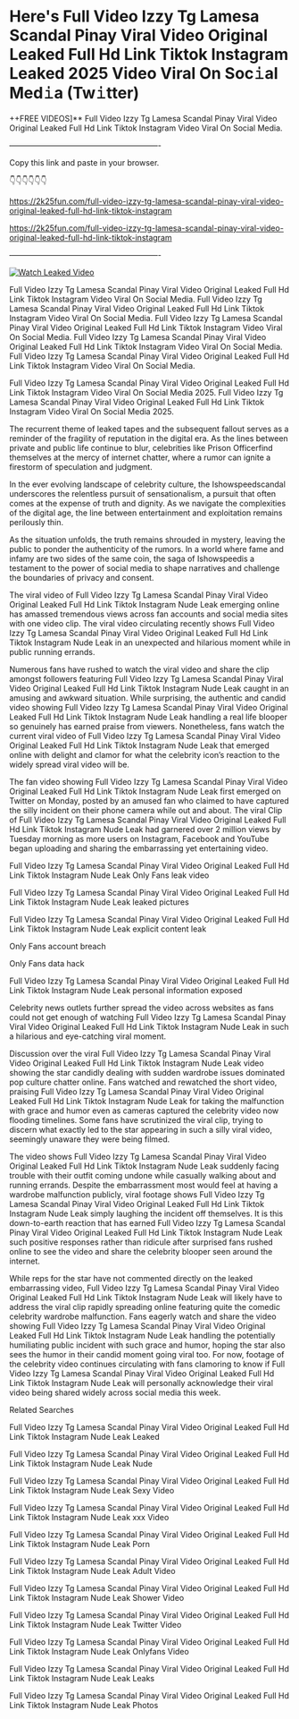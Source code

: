 # Here's Full Video Izzy Tg Lamesa Scandal Pinay Viral Video Original Leaked Full Hd Link Tiktok Instagram Leaked 2025 Video Viral On Soc𝚒al Med𝚒a (Tw𝚒tter)

++FREE VIDEOS]** Full Video Izzy Tg Lamesa Scandal Pinay Viral Video Original Leaked Full Hd Link Tiktok Instagram Video Viral On Social Media.

———————————————————-

Copy this link and paste in your browser.

👇👇👇👇👇👇

https://2k25fun.com/full-video-izzy-tg-lamesa-scandal-pinay-viral-video-original-leaked-full-hd-link-tiktok-instagram

https://2k25fun.com/full-video-izzy-tg-lamesa-scandal-pinay-viral-video-original-leaked-full-hd-link-tiktok-instagram

———————————————————-

[![Watch Leaked Video](https://miro.medium.com/v2/resize:fit:828/format:webp/1*cilzJN44JGOrTw9NJCrNHA.gif "Watch Leaked Video")](https://2k25fun.com/full-video-izzy-tg-lamesa-scandal-pinay-viral-video-original-leaked-full-hd-link-tiktok-instagram)

Full Video Izzy Tg Lamesa Scandal Pinay Viral Video Original Leaked Full Hd Link Tiktok Instagram Video Viral On Social Media. Full Video Izzy Tg Lamesa Scandal Pinay Viral Video Original Leaked Full Hd Link Tiktok Instagram Video Viral On Social Media. Full Video Izzy Tg Lamesa Scandal Pinay Viral Video Original Leaked Full Hd Link Tiktok Instagram Video Viral On Social Media. Full Video Izzy Tg Lamesa Scandal Pinay Viral Video Original Leaked Full Hd Link Tiktok Instagram Video Viral On Social Media. Full Video Izzy Tg Lamesa Scandal Pinay Viral Video Original Leaked Full Hd Link Tiktok Instagram Video Viral On Social Media.

Full Video Izzy Tg Lamesa Scandal Pinay Viral Video Original Leaked Full Hd Link Tiktok Instagram Video Viral On Social Media 2025. Full Video Izzy Tg Lamesa Scandal Pinay Viral Video Original Leaked Full Hd Link Tiktok Instagram Video Viral On Social Media 2025.

The recurrent theme of leaked tapes and the subsequent fallout serves as a reminder of the fragility of reputation in the digital era. As the lines between private and public life continue to blur, celebrities like Prison Officerfind themselves at the mercy of internet chatter, where a rumor can ignite a firestorm of speculation and judgment.

In the ever evolving landscape of celebrity culture, the Ishowspeedscandal underscores the relentless pursuit of sensationalism, a pursuit that often comes at the expense of truth and dignity. As we navigate the complexities of the digital age, the line between entertainment and exploitation remains perilously thin.

As the situation unfolds, the truth remains shrouded in mystery, leaving the public to ponder the authenticity of the rumors. In a world where fame and infamy are two sides of the same coin, the saga of Ishowspeedis a testament to the power of social media to shape narratives and challenge the boundaries of privacy and consent.

The viral video of Full Video Izzy Tg Lamesa Scandal Pinay Viral Video Original Leaked Full Hd Link Tiktok Instagram Nude Leak emerging online has amassed tremendous views across fan accounts and social media sites with one video clip. The viral video circulating recently shows Full Video Izzy Tg Lamesa Scandal Pinay Viral Video Original Leaked Full Hd Link Tiktok Instagram Nude Leak in an unexpected and hilarious moment while in public running errands.

Numerous fans have rushed to watch the viral video and share the clip amongst followers featuring Full Video Izzy Tg Lamesa Scandal Pinay Viral Video Original Leaked Full Hd Link Tiktok Instagram Nude Leak caught in an amusing and awkward situation. While surprising, the authentic and candid video showing Full Video Izzy Tg Lamesa Scandal Pinay Viral Video Original Leaked Full Hd Link Tiktok Instagram Nude Leak handling a real life blooper so genuinely has earned praise from viewers. Nonetheless, fans watch the current viral video of Full Video Izzy Tg Lamesa Scandal Pinay Viral Video Original Leaked Full Hd Link Tiktok Instagram Nude Leak that emerged online with delight and clamor for what the celebrity icon’s reaction to the widely spread viral video will be.

The fan video showing Full Video Izzy Tg Lamesa Scandal Pinay Viral Video Original Leaked Full Hd Link Tiktok Instagram Nude Leak first emerged on Twitter on Monday, posted by an amused fan who claimed to have captured the silly incident on their phone camera while out and about. The viral Clip of Full Video Izzy Tg Lamesa Scandal Pinay Viral Video Original Leaked Full Hd Link Tiktok Instagram Nude Leak had garnered over 2 million views by Tuesday morning as more users on Instagram, Facebook and YouTube began uploading and sharing the embarrassing yet entertaining video.

Full Video Izzy Tg Lamesa Scandal Pinay Viral Video Original Leaked Full Hd Link Tiktok Instagram Nude Leak Only Fans leak video

Full Video Izzy Tg Lamesa Scandal Pinay Viral Video Original Leaked Full Hd Link Tiktok Instagram Nude Leak leaked pictures

Full Video Izzy Tg Lamesa Scandal Pinay Viral Video Original Leaked Full Hd Link Tiktok Instagram Nude Leak explicit content leak

Only Fans account breach

Only Fans data hack

Full Video Izzy Tg Lamesa Scandal Pinay Viral Video Original Leaked Full Hd Link Tiktok Instagram Nude Leak personal information exposed

Celebrity news outlets further spread the video across websites as fans could not get enough of watching Full Video Izzy Tg Lamesa Scandal Pinay Viral Video Original Leaked Full Hd Link Tiktok Instagram Nude Leak in such a hilarious and eye-catching viral moment.

Discussion over the viral Full Video Izzy Tg Lamesa Scandal Pinay Viral Video Original Leaked Full Hd Link Tiktok Instagram Nude Leak video showing the star candidly dealing with sudden wardrobe issues dominated pop culture chatter online. Fans watched and rewatched the short video, praising Full Video Izzy Tg Lamesa Scandal Pinay Viral Video Original Leaked Full Hd Link Tiktok Instagram Nude Leak for taking the malfunction with grace and humor even as cameras captured the celebrity video now flooding timelines. Some fans have scrutinized the viral clip, trying to discern what exactly led to the star appearing in such a silly viral video, seemingly unaware they were being filmed.

The video shows Full Video Izzy Tg Lamesa Scandal Pinay Viral Video Original Leaked Full Hd Link Tiktok Instagram Nude Leak suddenly facing trouble with their outfit coming undone while casually walking about and running errands. Despite the embarrassment most would feel at having a wardrobe malfunction publicly, viral footage shows Full Video Izzy Tg Lamesa Scandal Pinay Viral Video Original Leaked Full Hd Link Tiktok Instagram Nude Leak simply laughing the incident off themselves. It is this down-to-earth reaction that has earned Full Video Izzy Tg Lamesa Scandal Pinay Viral Video Original Leaked Full Hd Link Tiktok Instagram Nude Leak such positive responses rather than ridicule after surprised fans rushed online to see the video and share the celebrity blooper seen around the internet.

While reps for the star have not commented directly on the leaked embarrassing video, Full Video Izzy Tg Lamesa Scandal Pinay Viral Video Original Leaked Full Hd Link Tiktok Instagram Nude Leak will likely have to address the viral clip rapidly spreading online featuring quite the comedic celebrity wardrobe malfunction. Fans eagerly watch and share the video showing Full Video Izzy Tg Lamesa Scandal Pinay Viral Video Original Leaked Full Hd Link Tiktok Instagram Nude Leak handling the potentially humiliating public incident with such grace and humor, hoping the star also sees the humor in their candid moment going viral too. For now, footage of the celebrity video continues circulating with fans clamoring to know if Full Video Izzy Tg Lamesa Scandal Pinay Viral Video Original Leaked Full Hd Link Tiktok Instagram Nude Leak will personally acknowledge their viral video being shared widely across social media this week.

Related Searches

Full Video Izzy Tg Lamesa Scandal Pinay Viral Video Original Leaked Full Hd Link Tiktok Instagram Nude Leak Leaked

Full Video Izzy Tg Lamesa Scandal Pinay Viral Video Original Leaked Full Hd Link Tiktok Instagram Nude Leak Nude

Full Video Izzy Tg Lamesa Scandal Pinay Viral Video Original Leaked Full Hd Link Tiktok Instagram Nude Leak Sexy Video

Full Video Izzy Tg Lamesa Scandal Pinay Viral Video Original Leaked Full Hd Link Tiktok Instagram Nude Leak xxx Video

Full Video Izzy Tg Lamesa Scandal Pinay Viral Video Original Leaked Full Hd Link Tiktok Instagram Nude Leak Porn

Full Video Izzy Tg Lamesa Scandal Pinay Viral Video Original Leaked Full Hd Link Tiktok Instagram Nude Leak Adult Video

Full Video Izzy Tg Lamesa Scandal Pinay Viral Video Original Leaked Full Hd Link Tiktok Instagram Nude Leak Shower Video

Full Video Izzy Tg Lamesa Scandal Pinay Viral Video Original Leaked Full Hd Link Tiktok Instagram Nude Leak Twitter Video

Full Video Izzy Tg Lamesa Scandal Pinay Viral Video Original Leaked Full Hd Link Tiktok Instagram Nude Leak Onlyfans Video

Full Video Izzy Tg Lamesa Scandal Pinay Viral Video Original Leaked Full Hd Link Tiktok Instagram Nude Leak Leaks

Full Video Izzy Tg Lamesa Scandal Pinay Viral Video Original Leaked Full Hd Link Tiktok Instagram Nude Leak Photos